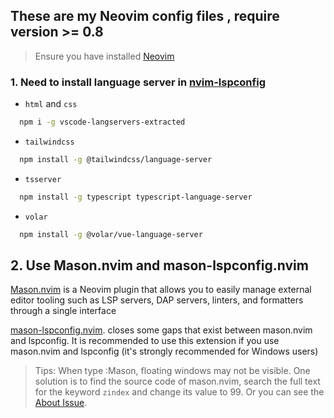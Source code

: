 <h2 align="left">These are my Neovim config files , require version >= 0.8</h2>

> Ensure you have installed [Neovim](https://neovim.io/)

### 1. Need to install language server in [nvim-lspconfig](https://github.com/neovim/nvim-lspconfig/blob/master/doc/server_configurations.md#html)

- `html` and `css`

```bash
  npm i -g vscode-langservers-extracted
```

- `tailwindcss`

```bash
  npm install -g @tailwindcss/language-server
```

- `tsserver`

``` bash
  npm install -g typescript typescript-language-server
```

- `volar`

``` bash
  npm install -g @volar/vue-language-server
```

## 2. Use Mason.nvim and mason-lspconfig.nvim

[Mason.nvim](https://github.com/williamboman/mason.nvim) is a Neovim plugin that allows you to easily manage external editor tooling such as LSP servers, DAP servers, linters, and formatters through a single interface

[mason-lspconfig.nvim](https://github.com/williamboman/mason-lspconfig.nvim). closes some gaps that exist between mason.nvim and lspconfig.
It is recommended to use this extension if you use mason.nvim and lspconfig (it's strongly recommended for Windows users)

> Tips: When type :Mason, floating windows may not be visible. One solution is to find the source code of mason.nvim, search the full text for the keyword `zindex` and change its value to 99.
Or you can see the [About Issue](https://github.com/neovim/neovim/issues/18486).
